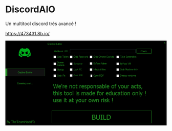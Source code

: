 # DiscordAIO
Un multitool discord très avancé !

<a href="https://473431.8b.io/">https://473431.8b.io/</a>

<img src="https://github.com/Th3Te4mH4ckFR/DiscordAIO/blob/main/img.PNG?raw=true"></img>
